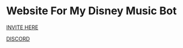 # Website For My Disney Music Bot

[INVITE HERE](https://discord.com/oauth2/authorize?client_id=826795830111109153&permissions=37080128&scope=bot)

[DISCORD](https://discord.gg/6eUDVFgtBB)

